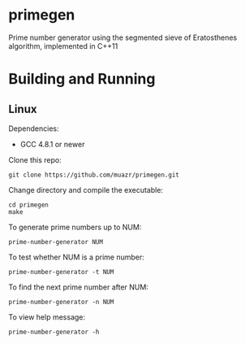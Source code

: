 # primegen

Prime number generator using the segmented sieve of Eratosthenes algorithm, implemented in C++11

# Building and Running
## Linux
Dependencies:
- GCC 4.8.1 or newer

Clone this repo:
```
git clone https://github.com/muazr/primegen.git
```

Change directory and compile the executable:
```
cd primegen
make
```

To generate prime numbers up to NUM:
```
prime-number-generator NUM
```

To test whether NUM is a prime number:
```
prime-number-generator -t NUM
```

To find the next prime number after NUM:
```
prime-number-generator -n NUM
```

To view help message:
```
prime-number-generator -h
```
